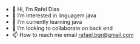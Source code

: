 - 👋 Hi, I’m  Rafel Dias
- 👀 I’m interested in  linguagem java
- 🌱 I’m currently learning  java
- 💞️ I’m looking to collaborate on  back end
- 📫 How to reach me  email rafael.bgr@gmail.com

<!---
Rafaelmsj84/Rafaelmsj84 is a ✨ special ✨ repository because its `README.md` (this file) appears on your GitHub profile.
You can click the Preview link to take a look at your changes.
--->
